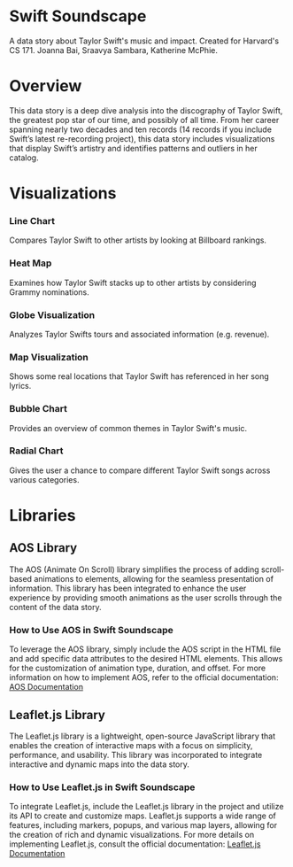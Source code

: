 # Swift Soundscape
A data story about Taylor Swift's music and impact. Created for Harvard's CS 171. Joanna Bai, Sraavya Sambara, Katherine McPhie.

# Overview
This data story is a deep dive analysis into the discography of Taylor Swift, the greatest pop star of our time, and possibly of all time. From her career spanning nearly two decades and ten records (14 records if you include Swift’s latest re-recording project), this data story includes visualizations that display Swift’s artistry and identifies patterns and outliers in her catalog.

# Visualizations

### Line Chart
Compares Taylor Swift to other artists by looking at Billboard rankings.

### Heat Map
Examines how Taylor Swift stacks up to other artists by considering Grammy nominations.

### Globe Visualization
Analyzes Taylor Swifts tours and associated information (e.g. revenue).

### Map Visualization
Shows some real locations that Taylor Swift has referenced in her song lyrics.

### Bubble Chart
Provides an overview of common themes in Taylor Swift's music.

### Radial Chart
Gives the user a chance to compare different Taylor Swift songs across various categories.

# Libraries

## AOS Library
The AOS (Animate On Scroll) library simplifies the process of adding scroll-based animations to elements, allowing for the seamless presentation of information. This library has been integrated to enhance the user experience by providing smooth animations as the user scrolls through the content of the data story.

### How to Use AOS in Swift Soundscape
To leverage the AOS library, simply include the AOS script in the HTML file and add specific data attributes to the desired HTML elements. This allows for the customization of animation type, duration, and offset. For more information on how to implement AOS, refer to the official documentation: [AOS Documentation](https://michalsnik.github.io/aos/)

## Leaflet.js Library
The Leaflet.js library is a lightweight, open-source JavaScript library that enables the creation of interactive maps with a focus on simplicity, performance, and usability. This library was incorporated to integrate interactive and dynamic maps into the data story.

### How to Use Leaflet.js in Swift Soundscape
To integrate Leaflet.js, include the Leaflet.js library in the project and utilize its API to create and customize maps. Leaflet.js supports a wide range of features, including markers, popups, and various map layers, allowing for the creation of rich and dynamic visualizations. For more details on implementing Leaflet.js, consult the official documentation: [Leaflet.js Documentation](https://leafletjs.com/)
